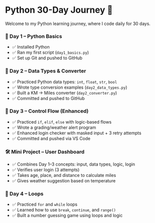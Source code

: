 # Python 30-Day Journey 🚀

Welcome to my Python learning journey, where I code daily for 30 days.

### 📅 Day 1 – Python Basics
- ✅ Installed Python
- ✅ Ran my first script (`day1_basics.py`)
- ✅ Set up Git and pushed to GitHub

### 📅 Day 2 – Data Types & Converter
- ✅ Practiced Python data types: `int`, `float`, `str`, `bool`
- ✅ Wrote type conversion examples (`day2_data_types.py`)
- ✅ Built a KM → Miles converter (`day2_converter.py`)
- ✅ Committed and pushed to GitHub

### 📅 Day 3 – Control Flow (Enhanced)
- ✅ Practiced `if`, `elif`, `else` with logic-based flows
- ✅ Wrote a grading/weather alert program
- ✅ Enhanced login checker with masked input + 3 retry attempts
- ✅ Committed and pushed via VS Code

### 🛠️ Mini Project – User Dashboard
- ✅ Combines Day 1–3 concepts: input, data types, logic, login
- ✅ Verifies user login (3 attempts)
- ✅ Takes age, place, and distance to calculate miles
- ✅ Gives weather suggestion based on temperature

### 📅 Day 4 – Loops
- ✅ Practiced `for` and `while` loops
- ✅ Learned how to use `break`, `continue`, and `range()`
- ✅ Built a number guessing game using loops and logic

  

